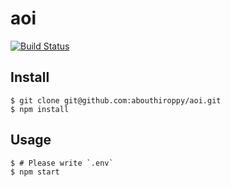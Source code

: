 # aoi

[![Build Status](https://travis-ci.org/abouthiroppy/aoi.svg?branch=master)](https://travis-ci.org/abouthiroppy/aoi)

## Install
```
$ git clone git@github.com:abouthiroppy/aoi.git
$ npm install
```

## Usage
```
$ # Please write `.env`
$ npm start
```
